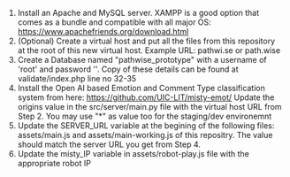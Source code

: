 1. Install an Apache and MySQL server. XAMPP is a good option that comes as a bundle and compatible with all major OS: https://www.apachefriends.org/download.html
2. (Optional) Create a virtual host and put all the files from this repository at the root of this new virtual host. Example URL: pathwi.se or path.wise
3. Create a Database named "pathwise_prototype" with a username of 'root' and password ''. Copy of these details can be found at validate/index.php line no 32-35
4. Install the Open AI based Emotion and Comment Type classification system from here: https://github.com/UIC-LIT/misty-emot/ Update the origins value in the src/server/main.py file with the virtual host URL from Step 2. You may use "*" as value too for the staging/dev environemnt
5. Update the SERVER_URL variable at the begining of the following files: assets/main.js and assets/main-working.js of this repositry. The value should match the server URL you get from Step 4.
6. Update the misty_IP variable in assets/robot-play.js file with the appropriate robot IP
